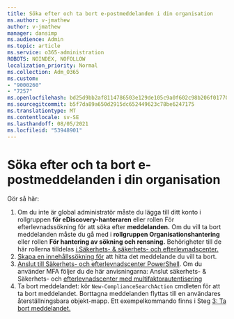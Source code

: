 ```yaml
---
title: Söka efter och ta bort e-postmeddelanden i din organisation
ms.author: v-jmathew
author: v-jmathew
manager: dansimp
ms.audience: Admin
ms.topic: article
ms.service: o365-administration
ROBOTS: NOINDEX, NOFOLLOW
localization_priority: Normal
ms.collection: Adm_O365
ms.custom:
- "9000260"
- "7257"
ms.openlocfilehash: bd25d9bb2af8114786503e129de105c9a0f602c98b206f01770605d1957e3a1b
ms.sourcegitcommit: b5f7da89a650d2915dc652449623c78be6247175
ms.translationtype: MT
ms.contentlocale: sv-SE
ms.lasthandoff: 08/05/2021
ms.locfileid: "53948901"
---
```

# <a name="search-for-and-delete-email-messages-in-your-organization"></a>Söka efter och ta bort e-postmeddelanden i din organisation

Gör så här:

1. Om du inte är global administratör måste du lägga till ditt konto i rollgruppen **för eDiscovery-hanteraren** eller rollen För efterlevnadssökning för att söka efter **meddelanden.** Om du vill ta bort meddelanden måste du gå med i **rollgruppen Organisationshantering** eller rollen **För hantering av sökning och rensning.** Behörigheter till de här rollerna tilldelas [i Säkerhets- & säkerhets- och efterlevnadscenter.](https://protection.office.com)
2. [Skapa en innehållssökning för](https://docs.microsoft.com/office365/securitycompliance/content-search) att hitta det meddelande du vill ta bort.
3. [Anslut till Säkerhets- och efterlevnadscenter PowerShell](https://docs.microsoft.com/powershell/exchange/office-365-scc/connect-to-scc-powershell/connect-to-scc-powershell). Om du använder MFA följer du de här anvisningarna: Anslut säkerhets- & Säkerhets- och [efterlevnadscenter med multifaktorautentisering](https://docs.microsoft.com/powershell/exchange/office-365-scc/connect-to-scc-powershell/mfa-connect-to-scc-powershell)
4. Ta bort meddelandet: kör `New-ComplianceSearchAction` cmdleten för att ta bort meddelandet. Borttagna meddelanden flyttas till en användares återställningsbara objekt-mapp. Ett exempelkommando finns i Steg [3: Ta bort meddelandet.](https://docs.microsoft.com/office365/securitycompliance/search-for-and-delete-messages-in-your-organization)
